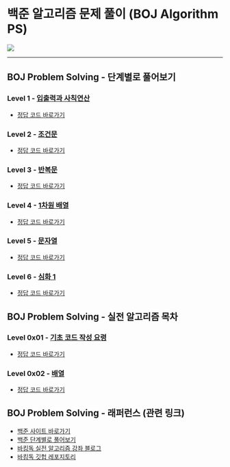 # 백준 알고리즘 문제 풀이 (BOJ Algorithm PS)

<img src = "https://user-images.githubusercontent.com/58673491/188276507-4327a1ec-f3cb-4c2f-a025-871ef9f9ad6c.png"/>

- - -
## BOJ Problem Solving - 단계별로 풀어보기
### Level 1 - [입출력과 사칙연산](https://www.acmicpc.net/step/1)
- [정답 코드 바로가기](https://github.com/kangdy25/BOJ_Problem_Solving/tree/master/Solve_By_Level/Level_1)
### Level 2 - [조건문](https://www.acmicpc.net/step/4)
- [정답 코드 바로가기](https://github.com/kangdy25/BOJ_Problem_Solving/tree/master/Solve_By_Level/Level_2)
### Level 3 - [반복문](https://www.acmicpc.net/step/3)
- [정답 코드 바로가기](https://github.com/kangdy25/BOJ_Problem_Solving/tree/master/Solve_By_Level/Level_3)
### Level 4 - [1차원 배열](https://www.acmicpc.net/step/6)
- [정답 코드 바로가기](https://github.com/kangdy25/BOJ_Problem_Solving/tree/master/Solve_By_Level/Level_4)
### Level 5 - [문자열](https://www.acmicpc.net/step/7)
- [정답 코드 바로가기](https://github.com/kangdy25/BOJ_Problem_Solving/tree/master/Solve_By_Level/Level_5)
### Level 6 - [심화 1](https://www.acmicpc.net/step/52)
- [정답 코드 바로가기](https://github.com/kangdy25/BOJ_Problem_Solving/tree/master/Solve_By_Level/Level_6)

## BOJ Problem Solving - 실전 알고리즘 목차
### Level 0x01 - [기초 코드 작성 요령](https://www.acmicpc.net/workbook/view/7306)
- [정답 코드 바로가기](https://github.com/kangdy25/BOJ_Problem_Solving/tree/master/0x01_Basic_Code_Writing)
### Level 0x02 - [배열](https://www.acmicpc.net/workbook/view/7307)
- [정답 코드 바로가기](https://github.com/kangdy25/BOJ_Problem_Solving/tree/master/0x02_Array)

## BOJ Problem Solving - 래퍼런스 (관련 링크)
* [백준 사이트 바로가기](https://www.acmicpc.net/)
* [백준 단계별로 풀어보기](https://www.acmicpc.net/step)
* [바킹독 실전 알고리즘 강좌 블로그](https://blog.encrypted.gg/category/%EA%B0%95%EC%A2%8C/%EC%8B%A4%EC%A0%84%20%EC%95%8C%EA%B3%A0%EB%A6%AC%EC%A6%98)
* [바킹독 깃헙 레포지토리](https://github.com/encrypted-def/basic-algo-lecture)
